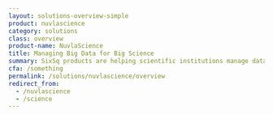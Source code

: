 ```yaml
---
layout: solutions-overview-simple
product: nuvlascience
category: solutions
class: overview
product-name: NuvlaScience
title: Managing Big Data for Big Science
summary: SixSq products are helping scientific institutions manage data in the cloud and at the edge.
cfa: /something
permalink: /solutions/nuvlascience/overview
redirect_from:
  - /nuvlascience
  - /science
---
```

